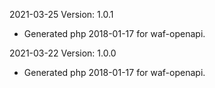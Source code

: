 2021-03-25 Version: 1.0.1
- Generated php 2018-01-17 for waf-openapi.

2021-03-22 Version: 1.0.0
- Generated php 2018-01-17 for waf-openapi.

